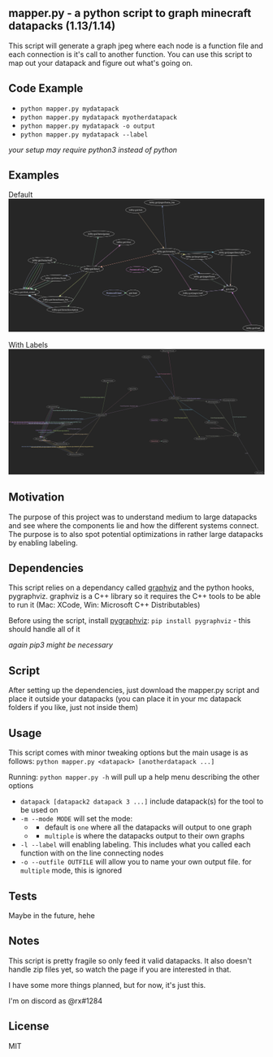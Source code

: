 ## mapper.py - a python script to graph minecraft datapacks (1.13/1.14)

This script will generate a graph jpeg where each node is a function file and each connection is it's call to another function. You can use this script to map out your datapack and figure out what's going on.

## Code Example

* `python mapper.py mydatapack`
* `python mapper.py mydatapack myotherdatapack`
* `python mapper.py mydatapack -o output`
* `python mapper.py mydatapack --label`

*your setup may require python3 instead of python*

## Examples

Default
![example](https://raw.githubusercontent.com/RitikShah/mapper/master/example.jpeg)

With Labels
![example](https://raw.githubusercontent.com/RitikShah/mapper/master/example_labeled.jpeg)

## Motivation

The purpose of this project was to understand medium to large datapacks and see where the components lie and how the different systems connect. The purpose is to also spot potential optimizations in rather large datapacks by enabling labeling.

## Dependencies

This script relies on a dependancy called [graphviz](https://www.graphviz.org/) and the python hooks, pygraphviz.
graphviz is a C++ library so it requires the C++ tools to be able to run it (Mac: XCode, Win: Microsoft C++ Distributables)

Before using the script, install [pygraphviz](https://pypi.org/project/pygraphviz/):
`pip install pygraphviz` - this should handle all of it

*again pip3 might be necessary*

## Script

After setting up the dependencies, just download the mapper.py script and place it outside your datapacks (you can place it in your mc datapack folders if you like, just not inside them)

## Usage

This script comes with minor tweaking options but the main usage is as follows:
`python mapper.py <datapack> [anotherdatapack ...]`

Running: `python mapper.py -h` will pull up a help menu describing the other options
* `datapack [datapack2 datapack 3 ...]` include datapack(s) for the tool to be used on
* `-m --mode MODE` will set the mode:
  * * default is `one` where all the datapacks will output to one graph
  * * `multiple` is where the datapacks output to their own graphs
* `-l --label` will enabling labeling. This includes what you called each function with on the line connecting nodes
* `-o --outfile OUTFILE` will allow you to name your own output file. for `multiple` mode, this is ignored

## Tests

Maybe in the future, hehe

## Notes

This script is pretty fragile so only feed it valid datapacks. It also doesn't handle zip files yet, so watch the page if you are interested in that.

I have some more things planned, but for now, it's just this.

I'm on discord as @rx#1284 

## License

MIT
